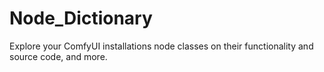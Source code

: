 # Node_Dictionary
Explore your ComfyUI installations node classes on their functionality and source code, and more. 
